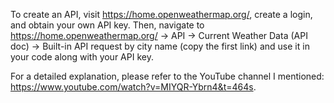 To create an API, visit https://home.openweathermap.org/, create a login, and obtain your own API key.
Then, navigate to https://home.openweathermap.org/ -> API -> Current Weather Data (API doc) -> Built-in API request by city name (copy the first link)
and use it in your code along with your API key.



For a detailed explanation, please refer to the YouTube channel I mentioned: https://www.youtube.com/watch?v=MIYQR-Ybrn4&t=464s.
